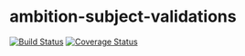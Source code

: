# ambition-subject-validations

[![Build Status](https://travis-ci.org/botswana-harvard/ambition-subject-validations.svg?branch=develop)](https://travis-ci.org/botswana-harvard/ambition-subject-validations) [![Coverage Status](https://coveralls.io/repos/github/botswana-harvard/ambition-subject-validations/badge.svg?branch=develop)](https://coveralls.io/github/botswana-harvard/ambition-subject-validations?branch=develop)
